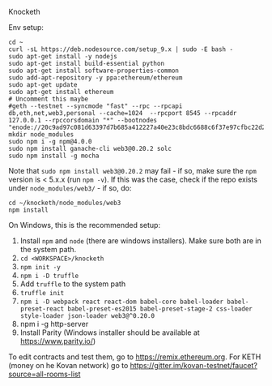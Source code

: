   
Knocketh
 
Env setup:
 
    cd ~
    curl -sL https://deb.nodesource.com/setup_9.x | sudo -E bash -
    sudo apt-get install -y nodejs
    sudo apt-get install build-essential python
    sudo apt-get install software-properties-common
    sudo add-apt-repository -y ppa:ethereum/ethereum
    sudo apt-get update
    sudo apt-get install ethereum
    # Uncomment this maybe
    #geth --testnet --syncmode "fast" --rpc --rpcapi db,eth,net,web3,personal --cache=1024  --rpcport 8545 --rpcaddr 127.0.0.1 --rpccorsdomain "*" --bootnodes "enode://20c9ad97c081d63397d7b685a412227a40e23c8bdc6688c6f37e97cfbc22d2b4d1db1510d8f61e6a8866ad7f0e17c02b14182d37ea7c3c8b9c2683aeb6b733a1@52.169.14.227:30303,enode://6ce05930c72abc632c58e2e4324f7c7ea478cec0ed4fa2528982cf34483094e9cbc9216e7aa349691242576d552a2a56aaeae426c5303ded677ce455ba1acd9d@13.84.180.240:30303"
    mkdir node_modules
    sudo npm i -g npm@4.0.0
    sudo npm install ganache-cli web3@0.20.2 solc
    sudo npm install -g mocha
  
Note that `sudo npm install web3@0.20.2` may fail - if so, make sure the `npm` version is < 5.x.x (run `npm -v`). If this was the case, check if the repo exists under `node_modules/web3/` - if so, do:

    cd ~/knocketh/node_modules/web3
    npm install

On Windows, this is the recommended setup:

1. Install `npm` and `node` (there are windows installers). Make sure both are in the system path.
2. `cd <WORKSPACE>/knocketh`
3. `npm init -y`
4. `npm i -D truffle`
5. Add `truffle` to the system path
6. `truffle init`
7. `npm i -D webpack react react-dom babel-core babel-loader babel-preset-react babel-preset-es2015 babel-preset-stage-2 css-loader style-loader json-loader web3@^0.20.0`
8. npm i -g http-server
9. Install Parity (Windows installer should be available at https://www.parity.io/)

To edit contracts and test them, go to https://remix.ethereum.org.
For KETH (money on he Kovan network) go to https://gitter.im/kovan-testnet/faucet?source=all-rooms-list

